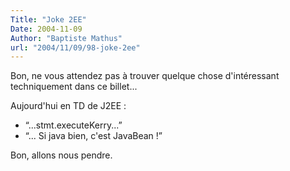 ```yaml
---
Title: "Joke 2EE"
Date: 2004-11-09
Author: "Baptiste Mathus"
url: "2004/11/09/98-joke-2ee"
---
```




Bon, ne vous attendez pas à trouver quelque chose d'intéressant
techniquement dans ce billet...

Aujourd'hui en TD de J2EE :

-   “...stmt.executeKerry...”
-   “... Si java bien, c'est JavaBean !”

Bon, allons nous pendre.

